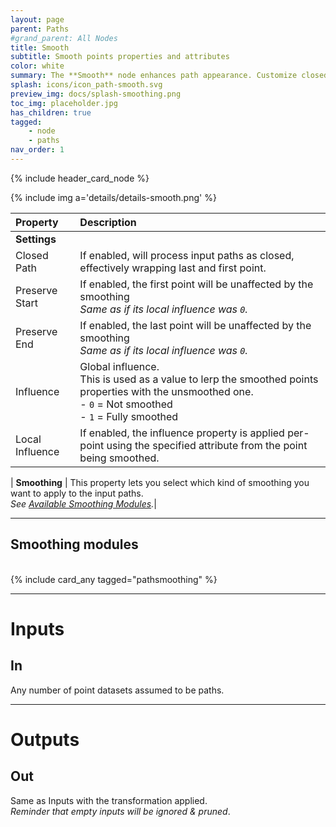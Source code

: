```yaml
---
layout: page
parent: Paths
#grand_parent: All Nodes
title: Smooth
subtitle: Smooth points properties and attributes
color: white
summary: The **Smooth** node enhances path appearance. Customize closed paths, protect start and end points. Adjust global influence for overall smoothing. Use local influence to tailor per-point impact. Explore different smoothing types for varied effects.
splash: icons/icon_path-smooth.svg
preview_img: docs/splash-smoothing.png
toc_img: placeholder.jpg
has_children: true
tagged: 
    - node
    - paths
nav_order: 1
---
```


{% include header_card_node %}

{% include img a='details/details-smooth.png' %} 

| Property       | Description          |
|:-------------|:------------------|
|**Settings**||
| Closed Path           | If enabled, will process input paths as closed, effectively wrapping last and first point.  |
| Preserve Start           | If enabled, the first point will be unaffected by the smoothing<br>*Same as if its local influence was `0`.* |
| Preserve End           | If enabled, the last point will be unaffected by the smoothing<br>*Same as if its local influence was `0`.* |
| Influence           | Global influence.<br>This is used as a value to lerp the smoothed points properties with the unsmoothed one.<br>- `0` = Not smoothed<br>- `1` = Fully smoothed |
| Local Influence           | If enabled, the influence property is applied per-point using the specified attribute from the point being smoothed. |

| **Smoothing**           | This property lets you select which kind of smoothing you want to apply to the input paths.<br>*See [Available Smoothing Modules](#available-smoothing-modules).*|

---
## Smoothing modules
<br>
{% include card_any tagged="pathsmoothing" %}

---
# Inputs
## In
Any number of point datasets assumed to be paths.

---
# Outputs
## Out
Same as Inputs with the transformation applied.  
*Reminder that empty inputs will be ignored & pruned*.